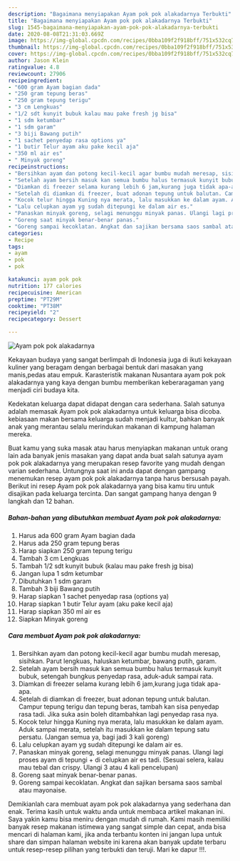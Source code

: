 ```yaml
---
description: "Bagaimana menyiapakan Ayam pok pok alakadarnya Terbukti"
title: "Bagaimana menyiapakan Ayam pok pok alakadarnya Terbukti"
slug: 1545-bagaimana-menyiapakan-ayam-pok-pok-alakadarnya-terbukti
date: 2020-08-08T21:31:03.669Z
image: https://img-global.cpcdn.com/recipes/0bba109f2f918bff/751x532cq70/ayam-pok-pok-alakadarnya-foto-resep-utama.jpg
thumbnail: https://img-global.cpcdn.com/recipes/0bba109f2f918bff/751x532cq70/ayam-pok-pok-alakadarnya-foto-resep-utama.jpg
cover: https://img-global.cpcdn.com/recipes/0bba109f2f918bff/751x532cq70/ayam-pok-pok-alakadarnya-foto-resep-utama.jpg
author: Jason Klein
ratingvalue: 4.8
reviewcount: 27906
recipeingredient:
- "600 gram Ayam bagian dada"
- "250 gram tepung beras"
- "250 gram tepung terigu"
- "3 cm Lengkuas"
- "1/2 sdt kunyit bubuk kalau mau pake fresh jg bisa"
- "1 sdm ketumbar"
- "1 sdm garam"
- "3 biji Bawang putih"
- "1 sachet penyedap rasa options ya"
- "1 butir Telur ayam aku pake kecil aja"
- "350 ml air es"
- " Minyak goreng"
recipeinstructions:
- "Bersihkan ayam dan potong kecil-kecil agar bumbu mudah meresap, sisihkan. Parut lengkuas, haluskan ketumbar, bawang putih, garam."
- "Setelah ayam bersih masuk kan semua bumbu halus termasuk kunyit bubuk, setengah bungkus penyedap rasa, aduk-aduk sampai rata."
- "Diamkan di freezer selama kurang lebih 6 jam,kurang juga tidak apa-apa."
- "Setelah di diamkan di freezer, buat adonan tepung untuk balutan. Campur tepung terigu dan tepung beras, tambah kan sisa penyedap rasa tadi. Jika suka asin boleh ditambahkan lagi penyedap rasa nya."
- "Kocok telur hingga Kuning nya merata, lalu masukkan ke dalam ayam. Aduk sampai merata, setelah itu masukkan ke dalam tepung satu persatu. (Jangan semua ya, bagi jadi 3 kali goreng)"
- "Lalu celupkan ayam yg sudah ditepungi ke dalam air es."
- "Panaskan minyak goreng, selagi menunggu minyak panas. Ulangi lagi proses ayam di tepungi + di celupkan air es tadi. (Sesuai selera, kalau mau tebal dan crispy. Ulangi 3 atau 4 kali pencelupan)"
- "Goreng saat minyak benar-benar panas."
- "Goreng sampai kecoklatan. Angkat dan sajikan bersama saos sambal atau mayonaise."
categories:
- Recipe
tags:
- ayam
- pok
- pok

katakunci: ayam pok pok 
nutrition: 177 calories
recipecuisine: American
preptime: "PT29M"
cooktime: "PT38M"
recipeyield: "2"
recipecategory: Dessert

---
```



![Ayam pok pok alakadarnya](https://img-global.cpcdn.com/recipes/0bba109f2f918bff/751x532cq70/ayam-pok-pok-alakadarnya-foto-resep-utama.jpg)

Kekayaan budaya yang sangat berlimpah di Indonesia juga di ikuti kekayaan kuliner yang beragam dengan berbagai bentuk dari masakan yang manis,pedas atau empuk. Karasteristik makanan Nusantara ayam pok pok alakadarnya yang kaya dengan bumbu memberikan keberaragaman yang menjadi ciri budaya kita.


Kedekatan keluarga dapat didapat dengan cara sederhana. Salah satunya adalah memasak Ayam pok pok alakadarnya untuk keluarga bisa dicoba. kebiasaan makan bersama keluarga sudah menjadi kultur, bahkan banyak anak yang merantau selalu merindukan makanan di kampung halaman mereka.



Buat kamu yang suka masak atau harus menyiapkan makanan untuk orang lain ada banyak jenis masakan yang dapat anda buat salah satunya ayam pok pok alakadarnya yang merupakan resep favorite yang mudah dengan varian sederhana. Untungnya saat ini anda dapat dengan gampang menemukan resep ayam pok pok alakadarnya tanpa harus bersusah payah.
Berikut ini resep Ayam pok pok alakadarnya yang bisa kamu tiru untuk disajikan pada keluarga tercinta. Dan sangat gampang hanya dengan 9 langkah dan 12 bahan.


<!--inarticleads1-->

##### Bahan-bahan yang dibutuhkan membuat Ayam pok pok alakadarnya:

1. Harus ada 600 gram Ayam bagian dada
1. Harus ada 250 gram tepung beras
1. Harap siapkan 250 gram tepung terigu
1. Tambah 3 cm Lengkuas
1. Tambah 1/2 sdt kunyit bubuk (kalau mau pake fresh jg bisa)
1. Jangan lupa 1 sdm ketumbar
1. Dibutuhkan 1 sdm garam
1. Tambah 3 biji Bawang putih
1. Harap siapkan 1 sachet penyedap rasa (options ya)
1. Harap siapkan 1 butir Telur ayam (aku pake kecil aja)
1. Harap siapkan 350 ml air es
1. Siapkan  Minyak goreng




<!--inarticleads2-->

##### Cara membuat  Ayam pok pok alakadarnya:

1. Bersihkan ayam dan potong kecil-kecil agar bumbu mudah meresap, sisihkan. Parut lengkuas, haluskan ketumbar, bawang putih, garam.
1. Setelah ayam bersih masuk kan semua bumbu halus termasuk kunyit bubuk, setengah bungkus penyedap rasa, aduk-aduk sampai rata.
1. Diamkan di freezer selama kurang lebih 6 jam,kurang juga tidak apa-apa.
1. Setelah di diamkan di freezer, buat adonan tepung untuk balutan. Campur tepung terigu dan tepung beras, tambah kan sisa penyedap rasa tadi. Jika suka asin boleh ditambahkan lagi penyedap rasa nya.
1. Kocok telur hingga Kuning nya merata, lalu masukkan ke dalam ayam. Aduk sampai merata, setelah itu masukkan ke dalam tepung satu persatu. (Jangan semua ya, bagi jadi 3 kali goreng)
1. Lalu celupkan ayam yg sudah ditepungi ke dalam air es.
1. Panaskan minyak goreng, selagi menunggu minyak panas. Ulangi lagi proses ayam di tepungi + di celupkan air es tadi. (Sesuai selera, kalau mau tebal dan crispy. Ulangi 3 atau 4 kali pencelupan)
1. Goreng saat minyak benar-benar panas.
1. Goreng sampai kecoklatan. Angkat dan sajikan bersama saos sambal atau mayonaise.




Demikianlah cara membuat ayam pok pok alakadarnya yang sederhana dan enak. Terima kasih untuk waktu anda untuk membaca artikel makanan ini. Saya yakin kamu bisa meniru dengan mudah di rumah. Kami masih memiliki banyak resep makanan istimewa yang sangat simple dan cepat, anda bisa mencari di halaman kami, jika anda terbantu konten ini jangan lupa untuk share dan simpan halaman website ini karena akan banyak update terbaru untuk resep-resep pilihan yang terbukti dan teruji. Mari ke dapur !!!. 
